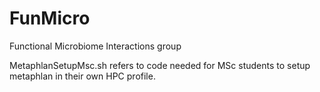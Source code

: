 # FunMicro
Functional Microbiome Interactions group

MetaphlanSetupMsc.sh refers to code needed for MSc students to setup metaphlan in their own HPC profile.
